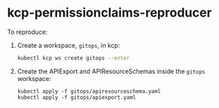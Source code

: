# kcp-permissionclaims-reproducer

To reproduce:

1) Create a workspace, `gitops`, in kcp: 
    ```bash
    kubectl kcp ws create gitops --enter
    ```

2) Create the APIExport and APIResourceSchemas inside the `gitops` workspace:
   
   ```
   kubectl apply -f gitops/apiresourceschema.yaml
   kubectl apply -f gitops/apiexport.yaml
   ```

